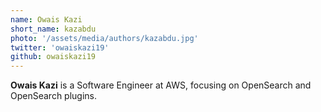 ```yaml
---
name: Owais Kazi
short_name: kazabdu
photo: '/assets/media/authors/kazabdu.jpg'
twitter: 'owaiskazi19'
github: owaiskazi19
---
```


**Owais Kazi** is a Software Engineer at AWS, focusing on OpenSearch and OpenSearch plugins. 